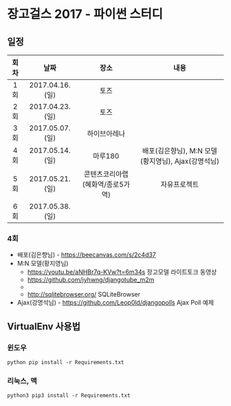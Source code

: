 장고걸스 2017 - 파이썬 스터디
======================

## 일정

|  회차  |  날짜   |  장소  |  내용  |
| :---: | :---: | :---: | :---: |
|  1회  | 2017.04.16.(일) |  토즈 |   |
|  2회  | 2017.04.23.(일) |  토즈 |   |
|  3회  | 2017.05.07.(일) |  하이브아레나 |   |
|  4회  | 2017.05.14.(일)  |  마루180 | 배포(김은향님), M:N 모델(황지영님), Ajax(강명석님)  |
|  5회  | 2017.05.21.(일)  | 콘텐츠코리아랩(혜화역/종로5가역)  | 자유프로젝트  |
|  6회  | 2017.05.38.(일)  |   |   |

### 4회
  * 배포(김은향님) - https://beecanvas.com/s/2c4d37 
  * M:N 모델(황지영님)
     * https://youtu.be/aNHBr7q-KVw?t=6m34s 장고모델 라이트토크 동영상
     * https://github.com/jyhwng/djangotube_m2m 
     * 
     * http://sqlitebrowser.org/ SQLiteBrowser
  * Ajax(강명석님) - https://github.com/Leop0ld/djangopolls Ajax Poll 예제


## VirtualEnv 사용법
### 윈도우
`python pip install -r Requirements.txt`

### 리눅스, 맥
`python3 pip3 install -r Requirements.txt`
